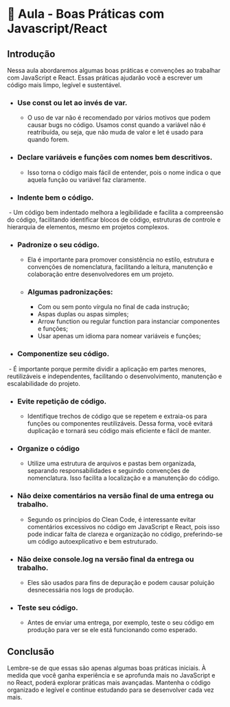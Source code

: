 # 📘 Aula - Boas Práticas com Javascript/React

## Introdução

Nessa aula abordaremos algumas boas práticas e convenções ao trabalhar com JavaScript e React. Essas práticas ajudarão você a escrever um código mais limpo, legível e sustentável.

- ### Use const ou let ao invés de var.

    - O uso de var não é recomendado por vários motivos que podem causar bugs no código. Usamos const quando a variável não é reatribuída, ou seja, que não muda de valor e let é usado para quando forem.

- ### Declare variáveis e funções com nomes bem descritivos.

    - Isso torna o código mais fácil de entender, pois o nome indica o que aquela 
função ou variável faz claramente.

- ### Indente bem o código.
⁠
    - Um código bem indentado melhora a legibilidade e facilita a compreensão do código, facilitando identificar blocos de código, estruturas de controle e hierarquia de elementos, mesmo em projetos complexos.

- ### Padronize o seu código.

    - Ela é importante para promover consistência no estilo, estrutura e convenções de nomenclatura, facilitando a leitura, manutenção e colaboração entre desenvolvedores em um projeto.

    - ### Algumas padronizações:
        - Com ou sem ponto vírgula no final de cada instrução;
        - Aspas duplas ou aspas simples;
        - Arrow function ou regular function para instanciar componentes e funções;
        - Usar apenas um idioma para nomear variáveis e funções;

- ### Componentize seu código.
⁠
    - É importante porque permite dividir a aplicação em partes menores, reutilizáveis e independentes, facilitando o desenvolvimento, manutenção e escalabilidade do projeto.

- ### Evite repetição de código.

    - Identifique trechos de código que se repetem e extraia-os para funções ou componentes reutilizáveis. Dessa forma, você evitará duplicação e tornará seu código mais eficiente e fácil de manter.

- ### Organize o código

    - ⁠Utilize uma estrutura de arquivos e pastas bem organizada, separando responsabilidades e seguindo convenções de nomenclatura. Isso facilita a localização e a manutenção do código.

- ### Não deixe comentários na versão final de uma entrega ou trabalho.

    - Segundo os princípios do Clean Code, é interessante evitar comentários excessivos no código em JavaScript e React, pois isso pode indicar falta de clareza e organização no código, preferindo-se um código autoexplicativo e bem estruturado.

- ### Não deixe console.log na versão final da entrega ou trabalho.

    - Eles são usados para fins de depuração e podem causar poluição desnecessária nos logs de produção.

- ### Teste seu código.

    - Antes de enviar uma entrega, por exemplo, teste o seu código em produção para ver se ele está funcionando como esperado.

## Conclusão

Lembre-se de que essas são apenas algumas boas práticas iniciais. À medida que você ganha experiência e se aprofunda mais no JavaScript e no React, poderá explorar práticas mais avançadas. Mantenha o código organizado e legível e continue estudando para se desenvolver cada vez mais.